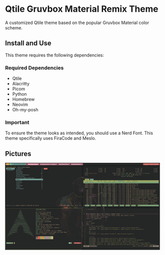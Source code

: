 # Qtile Gruvbox Material Remix Theme

A customized Qtile theme based on the popular Gruvbox Material color scheme.

## Install and Use

This theme requires the following dependencies:

### Required Dependencies
- Qtile
- Alacritty
- Picom
- Python
- Homebrew
- Neovim
- Oh-my-posh

### Important
To ensure the theme looks as intended, you should use a Nerd Font. This theme specifically uses FiraCode and Meslo.

## Pictures

![Gruvbox Material Remix](imgs/gruvbox.png)
